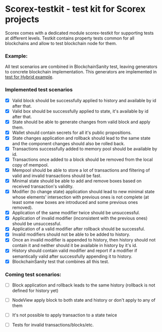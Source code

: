 # Scorex-testkit - test kit for Scorex projects

Scorex comes with a dedicated module scorex-testkit for supporting tests at different levels.
Testkit contains property tests common for all blockchains and allow to test blockchain node for them.

### Example:

All test scenarios are combined in BlockchainSanity test, leaving generators to concrete blockchain implementation. This generators are implemented in [test for Hybrid example](https://github.com/ScorexFoundation/Scorex/blob/master/examples/src/test/scala/hybrid/HybridSanity.scala).

### Implemented test scenarios
- [x] Valid block should be successfully applied to history and available by id after that.
- [x] Valid box should be successfully applied to state, it's available by id after that.
- [x] State should be able to generate changes from valid block and apply them.
- [x] Wallet should contain secrets for all it's public propositions.
- [x] State changes application and rollback should lead to the same state and the component changes should also be rolled back.
- [x] Transactions successfully added to memory pool should be available by id.
- [x] Transactions once added to a block should be removed from the local copy of mempool.
- [x] Mempool should be able to store a lot of transactions and filtering of valid and invalid transactions should be fast.
- [x] Minimal state should be able to add and remove boxes based on received transaction's validity.
- [x] Modifier (to change state) application should lead to new minimal state whose elements' intersection with previous ones is not complete (at least some new boxes are introduced and some previous ones removed).
- [x] Application of the same modifier twice should be unsuccessful.
- [x] Application of invalid modifier (inconsistent with the previous ones) should be unsuccessful.
- [x] Application of a valid modifier after rollback should be successful.
- [x] Invalid modifiers should not be able to be added to history.
- [x] Once an invalid modifier is appended to history, then history should not contain it and neither should it be available in history by it's id.
- [x] History should contain valid modifier and report if a modifier if semantically valid after successfully appending it to history.
- [x] BlockchainSanity test that combines all this test.

### Coming test scenarios:
- [ ] Block application and rollback leads to the same history (rollback is not defined for history yet)
- [ ] NodeView apply block to both state and history or don't apply to any of them
- [ ] It's not possible to apply transaction to a state twice
- [ ] Tests for invalid transactions/blocks/etc.


